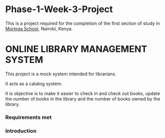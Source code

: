# Phase-1-Week-3-Project
<p>This is a project required for the completion of the first section of study in <a href="https://moringaschool.com/">Moringa School</a>, Nairobi, Kenya.</p>
<body style="textAlign:center;font-family: `Montserrat r`;">
    <h1>ONLINE LIBRARY MANAGEMENT SYSTEM</h1>
    <p  style="display:inline;">This project is a mock system intended for librarians.</p><p></p>
    <p>It acts as a catalog system.</p>
    <p>It is objective is to make it easier to check in and check out books, update the number of books in the library and the number of books owned by the library.</p>
    <h3>Requirements met</h3>
    <h3>Introduction</h3>

</body>